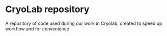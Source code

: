 # CryoLab repository
A repository of code used during our work in Cryolab, created to speed up workflow and for convenience


